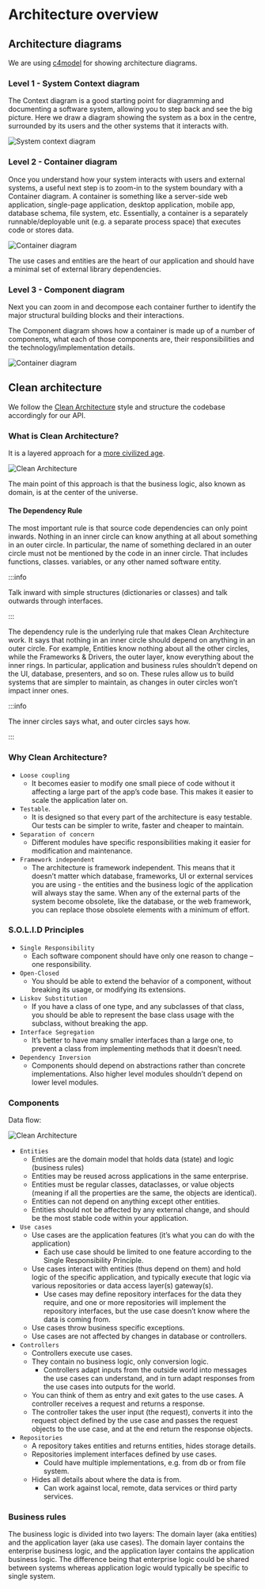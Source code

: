# Architecture overview

## Architecture diagrams

We are using [c4model](https://c4model.com) for showing architecture diagrams.

### Level 1 - System Context diagram

The Context diagram is a good starting point for diagramming and documenting a software system, allowing you to step back and see the big picture. Here we draw a diagram showing the system as a box in the centre, surrounded by its users and the other systems that it interacts with.

![System context diagram](/img/api-level-1.svg)

### Level 2 - Container diagram

Once you understand how your system interacts with users and external systems, a useful next step is to zoom-in to the system boundary with a Container diagram. A container is something like a server-side web application, single-page application, desktop application, mobile app, database schema, file system, etc. Essentially, a container is a separately runnable/deployable unit (e.g. a separate process space) that executes code or stores data.

![Container diagram](/img/api-level-2.svg)

The use cases and entities are the heart of our application and should have a minimal set of external library dependencies.

### Level 3 - Component diagram

Next you can zoom in and decompose each container further to identify the major structural building blocks and their interactions.

The Component diagram shows how a container is made up of a number of components, what each of those components are, their responsibilities and the technology/implementation details.

![Container diagram](/img/api-level-3.svg)

## Clean architecture

We follow the [Clean Architecture](https://blog.cleancoder.com/uncle-bob/2012/08/13/the-clean-architecture.html) style and structure the codebase accordingly for our API.

### What is Clean Architecture?

It is a layered approach for a [more civilized age](https://www.youtube.com/watch?v=wtCQalq7L-E).

![Clean Architecture](/img/clean-architecture2.png)

The main point of this approach is that the business logic, also known as domain, is at the center of the universe.

#### The Dependency Rule

The most important rule is that source code dependencies can only point inwards. Nothing in an inner circle can know anything at all about something in an outer circle. In particular, the name of something declared in an outer circle must not be mentioned by the code in an inner circle. That includes functions, classes. variables, or any other named software entity. 

:::info

Talk inward with simple structures (dictionaries or classes) and talk outwards through interfaces.

:::

The dependency rule is the underlying rule that makes Clean Architecture work. It says that nothing in an inner circle should depend on anything in an outer circle. For example, Entities know nothing about all the other circles, while the Frameworks & Drivers, the outer layer, know everything about the inner rings. In particular, application and business rules shouldn’t depend on the UI, database, presenters, and so on. These rules allow us to build systems that are simpler to maintain, as changes in outer circles won’t impact inner ones. 

:::info

The inner circles says what, and outer circles says how.

:::

### Why Clean Architecture?

* `Loose coupling` 
  * It becomes easier to modify one small piece of code without it affecting a large part of the app’s code base. This makes it easier to scale the application later on.
* `Testable`. 
  * It is designed so that every part of the architecture is easy testable. Our tests can be simpler to write, faster and cheaper to maintain.
* `Separation of concern` 
  * Different modules have specific responsibilities making it easier for modification and maintenance.
* `Framework independent` 
  * The architecture is framework independent. This means that it doesn’t matter which database, frameworks, UI or external services you are using - the entities and the business logic of the application will always stay the same. When any of the external parts of the system become obsolete, like the database, or the web framework, you can replace those obsolete elements with a minimum of effort.

### S.O.L.I.D Principles

* `Single Responsibility` 
  * Each software component should have only one reason to change – one responsibility.
* `Open-Closed` 
  * You should be able to extend the behavior of a component, without breaking its usage, or modifying its extensions.
* `Liskov Substitution`
  * If you have a class of one type, and any subclasses of that class, you should be able to represent the base class usage with the subclass, without breaking the app.
* `Interface Segregation`
  * It’s better to have many smaller interfaces than a large one, to prevent a class from implementing methods that it doesn’t need.
* `Dependency Inversion` 
  * Components should depend on abstractions rather than concrete implementations. Also higher level modules shouldn’t depend on lower level modules.

### Components 

Data flow:

![Clean Architecture](/img/clean-architecture-horizontal2.png)

* `Entities` 
  * Entities are the domain model that holds data (state) and logic (business rules) 
  * Entities may be reused across applications in the same enterprise.
  * Entities must be regular classes, dataclasses, or value objects (meaning if all the properties are the same, the objects are identical). 
  * Entities can not depend on anything except other entities.
  * Entities should not be affected by any external change, and should be the most stable code within your application.
* `Use cases` 
  * Use cases are the application features (it’s what you can do with the application)
    * Each use case should be limited to one feature according to the Single Responsibility Principle.      
  * Use cases interact with entities (thus depend on them) and hold logic of the specific application, and typically execute that logic via various repositories or data access layer(s) gateway(s).
    * Use cases may define repository interfaces for the data they require, and one or more repositories will implement the repository interfaces, but the use case doesn’t know where the data is coming from.
  * Use cases throw business specific exceptions.
  * Use cases are not affected by changes in database or controllers.
* `Controllers`
  * Controllers execute use cases.
  * They contain no business logic, only conversion logic.
    * Controllers adapt inputs from the outside world into messages the use cases can understand, and in turn adapt responses from the use cases into outputs for the world.
  * You can think of them as entry and exit gates to the use cases. A controller receives a request and returns a response. 
  * The controller takes the user input (the request), converts it into the request object defined by the use case and passes the request objects to the use case, and at the end return the response objects.
* `Repositories`
  * A repository takes entities and returns entities, hides storage details. 
  * Repositories implement interfaces defined by use cases.
    * Could have multiple implementations, e.g. from db or from file system.
  * Hides all details about where the data is from.
    * Can work against local, remote, data services or third party services.


### Business rules 

The business logic is divided into two layers: The domain layer (aka entities) and the application layer (aka use cases). The domain layer contains the enterprise business logic, and the application layer contains the application business logic. The difference being that enterprise logic could be shared between systems whereas application logic would typically be specific to single system.

